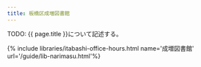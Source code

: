 ```yaml
---
title: 板橋区成増図書館
---
```


TODO: {{ page.title }}について記述する。

{% include libraries/itabashi-office-hours.html name='成増図書館' url='/guide/lib-narimasu.html'%}
